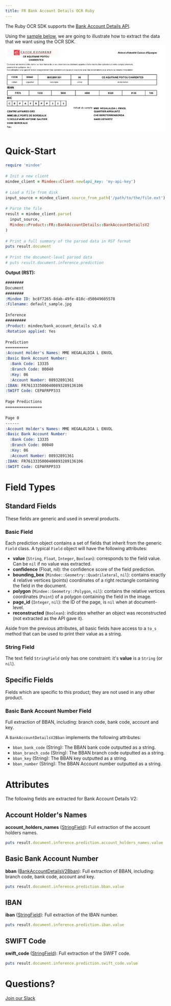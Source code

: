 ```yaml
---
title: FR Bank Account Details OCR Ruby
---
```

The Ruby OCR SDK supports the [Bank Account Details API](https://platform.mindee.com/mindee/bank_account_details).

Using the [sample below](https://github.com/mindee/client-lib-test-data/blob/main/products/bank_account_details/default_sample.jpg), we are going to illustrate how to extract the data that we want using the OCR SDK.
![Bank Account Details sample](https://github.com/mindee/client-lib-test-data/blob/main/products/bank_account_details/default_sample.jpg?raw=true)

# Quick-Start
```rb
require 'mindee'

# Init a new client
mindee_client = Mindee::Client.new(api_key: 'my-api-key')

# Load a file from disk
input_source = mindee_client.source_from_path('/path/to/the/file.ext')

# Parse the file
result = mindee_client.parse(
  input_source,
  Mindee::Product::FR::BankAccountDetails::BankAccountDetailsV2
)

# Print a full summary of the parsed data in RST format
puts result.document

# Print the document-level parsed data
# puts result.document.inference.prediction
```

**Output (RST):**
```rst
########
Document
########
:Mindee ID: bc8f7265-8dab-49fe-810c-d50049605578
:Filename: default_sample.jpg

Inference
#########
:Product: mindee/bank_account_details v2.0
:Rotation applied: Yes

Prediction
==========
:Account Holder's Names: MME HEGALALDIA L ENVOL
:Basic Bank Account Number:
  :Bank Code: 13335
  :Branch Code: 00040
  :Key: 06
  :Account Number: 08932891361
:IBAN: FR7613335000400893289136106
:SWIFT Code: CEPAFRPP333

Page Predictions
================

Page 0
------
:Account Holder's Names: MME HEGALALDIA L ENVOL
:Basic Bank Account Number:
  :Bank Code: 13335
  :Branch Code: 00040
  :Key: 06
  :Account Number: 08932891361
:IBAN: FR7613335000400893289136106
:SWIFT Code: CEPAFRPP333
```

# Field Types
## Standard Fields
These fields are generic and used in several products.

### Basic Field
Each prediction object contains a set of fields that inherit from the generic `Field` class.
A typical `Field` object will have the following attributes:

* **value** (`String`, `Float`, `Integer`, `Boolean`): corresponds to the field value. Can be `nil` if no value was extracted.
* **confidence** (Float, nil): the confidence score of the field prediction.
* **bounding_box** (`Mindee::Geometry::Quadrilateral`, `nil`): contains exactly 4 relative vertices (points) coordinates of a right rectangle containing the field in the document.
* **polygon** (`Mindee::Geometry::Polygon`, `nil`): contains the relative vertices coordinates (`Point`) of a polygon containing the field in the image.
* **page_id** (`Integer`, `nil`): the ID of the page, is `nil` when at document-level.
* **reconstructed** (`Boolean`): indicates whether an object was reconstructed (not extracted as the API gave it).


Aside from the previous attributes, all basic fields have access to a `to_s` method that can be used to print their value as a string.

### String Field
The text field `StringField` only has one constraint: it's **value** is a `String` (or `nil`).

## Specific Fields
Fields which are specific to this product; they are not used in any other product.

### Basic Bank Account Number Field
Full extraction of BBAN, including: branch code, bank code, account and key.

A `BankAccountDetailsV2Bban` implements the following attributes:

* `bban_bank_code` (String): The BBAN bank code outputted as a string.
* `bban_branch_code` (String): The BBAN branch code outputted as a string.
* `bban_key` (String): The BBAN key outputted as a string.
* `bban_number` (String): The BBAN Account number outputted as a string.

# Attributes
The following fields are extracted for Bank Account Details V2:

## Account Holder's Names
**account_holders_names** ([StringField](#string-field)): Full extraction of the account holders names.

```rb
puts result.document.inference.prediction.account_holders_names.value
```

## Basic Bank Account Number
**bban** ([BankAccountDetailsV2Bban](#basic-bank-account-number-field)): Full extraction of BBAN, including: branch code, bank code, account and key.

```rb
puts result.document.inference.prediction.bban.value
```

## IBAN
**iban** ([StringField](#string-field)): Full extraction of the IBAN number.

```rb
puts result.document.inference.prediction.iban.value
```

## SWIFT Code
**swift_code** ([StringField](#string-field)): Full extraction of the SWIFT code.

```rb
puts result.document.inference.prediction.swift_code.value
```

# Questions?
[Join our Slack](https://join.slack.com/t/mindee-community/shared_invite/zt-1jv6nawjq-FDgFcF2T5CmMmRpl9LLptw)
